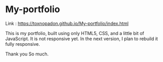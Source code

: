 ﻿# My-portfolio
Link : https://toxnopadon.github.io/My-portfolio/index.html

This is my portfolio, built using only HTML5, CSS, and a little bit of JavaScript. It is not responsive yet. In the next version, I plan to rebuild  it fully responsive.

Thank you So much. 
